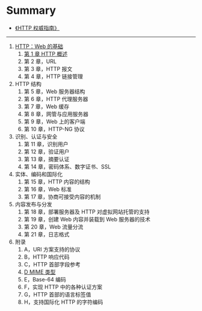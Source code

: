 # Summary

* [《HTTP 权威指南》](README.md)

---

1. [HTTP：Web 的基础](./part1.md)
   1. [第 1 章 HTTP 概述](./chapter1.md)
   2. 第 2 章，URL
   3. 第 3 章，HTTP 报文
   4. 第 4 章，HTTP 链接管理
2. HTTP 结构
   1. 第 5 章，Web 服务器结构
   2. 第 6 章，HTTP 代理服务器
   3. 第 7 章，Web 缓存
   4. 第 8 章，网管与应用服务器
   5. 第 9 章，Web 上的客户端
   6. 第 10 章，HTTP-NG 协议
3. 识别、认证与安全
   1. 第 11 章，识别用户
   2. 第 12 章，验证用户
   3. 第 13 章，摘要认证
   4. 第 14 章，密码体系、数字证书、SSL
4. 实体、编码和国际化
   1. 第 15 章，HTTP 内容的结构
   2. 第 16 章，Web 标准
   3. 第 17 章，协商可接受内容的机制
5. 内容发布与分发
   1. 第 18 章，部署服务器及 HTTP 对虚拟网站托管的支持
   2. 第 19 章，创建 Web 内容并装载到 Web 服务器的技术
   3. 第 20 章，Web 流量分流
   4. 第 21 章，日志格式
6. 附录
   1. A，URI 方案支持的协议
   2. B，HTTP 响应代码
   3. C，HTTP 首部字段参考
   4. [D MIME 类型](./appendix-d.md)
   5. E，Base-64 编码
   6. F，实现 HTTP 中的各种认证方案
   7. G，HTTP 首部的语言标签值
   8. H，支持国际化 HTTP 的字符编码